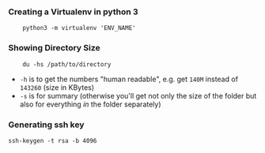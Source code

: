 ### Creating a Virtualenv in python 3

		python3 -m virtualenv 'ENV_NAME'

### Showing Directory Size

		du -hs /path/to/directory

-   `-h`  is to get the numbers "human readable", e.g. get  `140M`  instead of  `143260`  (size in KBytes)
-   `-s`  is for summary (otherwise you'll get not only the size of the folder but also for everything  _in_  the folder separately)


### Generating ssh key

	ssh-keygen -t rsa -b 4096
<!--stackedit_data:
eyJoaXN0b3J5IjpbMTkzMDkzNjc0OCwtMTQxMDYwODM2OCwtND
A1MTg5ODI5LC00MDUxODk4MjldfQ==
-->